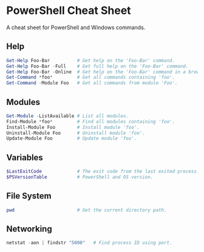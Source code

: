 # PowerShell Cheat Sheet

A cheat sheet for PowerShell and Windows commands.

## Help

```powershell
Get-Help Foo-Bar          # Get help on the 'Foo-Bar' command.
Get-Help Foo-Bar -Full    # Get full help on the 'Foo-Bar' command.
Get-Help Foo-Bar -Online  # Get help on the 'Foo-Bar' command in a browser.
Get-Command *foo*         # Get all commands containing 'foo'.
Get-Command -Module Foo   # Get all commands from module 'Foo'.
```

## Modules

```powershell
Get-Module -ListAvailable # List all modules.
Find-Module *foo*         # Find all modules containing 'foo'.
Install-Module Foo        # Install module 'foo'.
Uninstall-Module Foo      # Uninstall module 'foo'.
Update-Module Foo         # Update module 'foo'.
```

## Variables

```powershell
$LastExitCode             # The exit code from the last exited process.
$PSVersionTable           # PowerShell and OS version.
```

## File System

```powershell
pwd                       # Get the current directory path.
```

## Networking

```powershell
netstat -aon | findstr "5000"   # Find process ID using port.
```